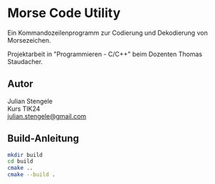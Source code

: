 # Morse Code Utility

Ein Kommandozeilenprogramm zur Codierung und Dekodierung von Morsezeichen.

Projektarbeit in "Programmieren - C/C++" beim Dozenten Thomas Staudacher.

## Autor
Julian Stengele  
Kurs TIK24  
julian.stengele@gmail.com

## Build-Anleitung

```bash
mkdir build
cd build
cmake ..
cmake --build .

